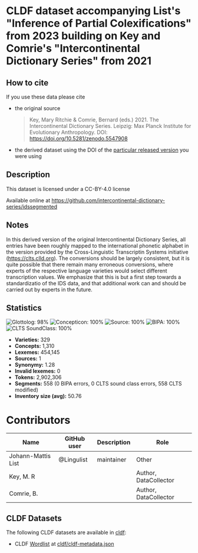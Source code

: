 # CLDF dataset accompanying List's "Inference of Partial Colexifications" from 2023 building on Key and Comrie's "Intercontinental Dictionary Series" from 2021

## How to cite

If you use these data please cite
- the original source
  > Key, Mary Ritchie & Comrie, Bernard (eds.) 2021. The Intercontinental Dictionary Series. Leipzig: Max Planck Institute for Evolutionary Anthropology. DOI: https://doi.org/10.5281/zenodo.5547908
- the derived dataset using the DOI of the [particular released version](../../releases/) you were using

## Description


This dataset is licensed under a CC-BY-4.0 license

Available online at https://github.com/intercontinental-dictionary-series/idssegmented

## Notes

In this derived version of the original Intercontinental Dictionary Series, all entries have been roughly mapped to the international phonetic alphabet in the version provided by the Cross-Linguistic Transcriptin Systems initiative (https://clts.clld.org). The conversions should be largely consistent, but it is quite possible that there remain many erroneous conversions, where experts of the respective language varieties would select different transcription values. We emphasize that this is but a first step towards a standardizatio of the IDS data, and that additional work can and should be carried out by experts in the future.



## Statistics


![Glottolog: 98%](https://img.shields.io/badge/Glottolog-98%25-green.svg "Glottolog: 98%")
![Concepticon: 100%](https://img.shields.io/badge/Concepticon-100%25-brightgreen.svg "Concepticon: 100%")
![Source: 100%](https://img.shields.io/badge/Source-100%25-brightgreen.svg "Source: 100%")
![BIPA: 100%](https://img.shields.io/badge/BIPA-100%25-brightgreen.svg "BIPA: 100%")
![CLTS SoundClass: 100%](https://img.shields.io/badge/CLTS%20SoundClass-100%25-brightgreen.svg "CLTS SoundClass: 100%")

- **Varieties:** 329
- **Concepts:** 1,310
- **Lexemes:** 454,145
- **Sources:** 1
- **Synonymy:** 1.28
- **Invalid lexemes:** 0
- **Tokens:** 2,902,306
- **Segments:** 558 (0 BIPA errors, 0 CLTS sound class errors, 558 CLTS modified)
- **Inventory size (avg):** 50.76

# Contributors

Name                   | GitHub user     | Description | Role
---                    | ---             | ---         | ---
Johann-Mattis List     | @Lingulist | maintainer  | Other
Key, M. R    |                 |             | Author, DataCollector
Comrie, B.          |                 |             | Author, DataCollector






## CLDF Datasets

The following CLDF datasets are available in [cldf](cldf):

- CLDF [Wordlist](https://github.com/cldf/cldf/tree/master/modules/Wordlist) at [cldf/cldf-metadata.json](cldf/cldf-metadata.json)